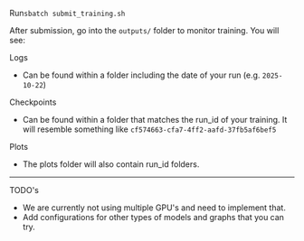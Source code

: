 Run`sbatch submit_training.sh`

After submission, go into the `outputs/` folder to monitor training. You will see:

Logs
- Can be found within a folder including the date of your run (e.g. `2025-10-22`)

Checkpoints
- Can be found within a folder that matches the run_id of your training. It will resemble something like `cf574663-cfa7-4ff2-aafd-37fb5af6bef5`

Plots
- The plots folder will also contain run_id folders.

-----------

TODO's
- We are currently not using multiple GPU's and need to implement that.
- Add configurations for other types of models and graphs that you can try.
